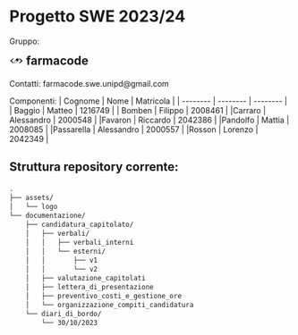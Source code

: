 # Progetto SWE 2023/24
Gruppo:
<div style="display: flex; align-items: center;padding-bottom: 20px"> 
<div style="width: 25px; height: 25px; overflow: hidden; border-radius: 
50%;">
<img src="./assets/logo.jpeg" alt="Logo" style="width: 100%; height: 100%; 
object-fit: cover;">
</div>
<h2 style="padding: 0; border: 0; margin: 0; margin-left: 
5px">farmacode</h2>
</div>
Contatti: farmacode.swe.unipd@gmail.com

Componenti: 
| Cognome | Nome | Matricola |
| -------- | -------- | -------- |
| Baggio | Matteo | 1216749 |
| Bomben | Filippo | 2008461 |
|Carraro | Alessandro | 2000548 | 
|Favaron | Riccardo | 2042386 |
|Pandolfo | Mattia | 2008085 |
|Passarella | Alessandro | 2000557 |
|Rosson | Lorenzo | 2042349 |


## Struttura repository corrente:

```
.
├── assets/
│   └── logo
└── documentazione/
    ├── candidatura_capitolato/
    │   ├── verbali/
    │   │   ├── verbali_interni
    │   │   └── esterni/
    │   │       ├── v1
    │   │       └── v2
    │   ├── valutazione_capitolati
    │   ├── lettera_di_presentazione
    │   ├── preventivo_costi_e_gestione_ore  
    │   └── organizzazione_compiti_candidatura
    └── diari_di_bordo/
        └── 30/10/2023
```
